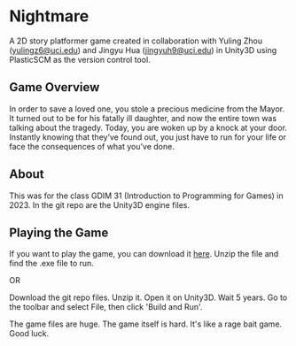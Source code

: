 # Nightmare
A 2D story platformer game created in collaboration with Yuling Zhou (yulingz6@uci.edu) and Jingyu Hua (jingyuh9@uci.edu) in Unity3D using PlasticSCM as the version control tool.

## Game Overview
In order to save a loved one, you stole a precious medicine from the Mayor. It turned out to be for his fatally ill daughter, and now the entire town was talking about the tragedy. Today, you are woken up by a knock at your door. Instantly knowing that they’ve found out, you just have to run for your life or face the consequences of what you’ve done.

## About
This was for the class GDIM 31 (Introduction to Programming for Games) in 2023. In the git repo are the Unity3D engine files.

## Playing the Game
If you want to play the game, you can download it [here](https://drive.google.com/drive/folders/1KvmJiTcH4jJefC1kIFFZjrY0Q-762TTG?usp=sharing). Unzip the file and find the .exe file to run.

OR

Download the git repo files. Unzip it. Open it on Unity3D. Wait 5 years. Go to the toolbar and select File, then click 'Build and Run'.

The game files are huge. The game itself is hard. It's like a rage bait game. Good luck.
